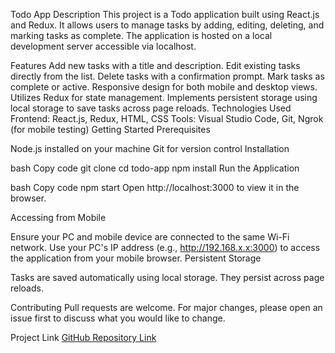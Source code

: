 Todo App
Description
This project is a Todo application built using React.js and Redux. It allows users to manage tasks by adding, editing, deleting, and marking tasks as complete. The application is hosted on a local development server accessible via localhost.

Features
Add new tasks with a title and description.
Edit existing tasks directly from the list.
Delete tasks with a confirmation prompt.
Mark tasks as complete or active.
Responsive design for both mobile and desktop views.
Utilizes Redux for state management.
Implements persistent storage using local storage to save tasks across page reloads.
Technologies Used
Frontend: React.js, Redux, HTML, CSS
Tools: Visual Studio Code, Git, Ngrok (for mobile testing)
Getting Started
Prerequisites

Node.js installed on your machine
Git for version control
Installation

bash
Copy code
git clone <repository-url>
cd todo-app
npm install
Run the Application

bash
Copy code
npm start
Open http://localhost:3000 to view it in the browser.

Accessing from Mobile

Ensure your PC and mobile device are connected to the same Wi-Fi network.
Use your PC's IP address (e.g., http://192.168.x.x:3000) to access the application from your mobile browser.
Persistent Storage

Tasks are saved automatically using local storage. They persist across page reloads.

Contributing
Pull requests are welcome. For major changes, please open an issue first to discuss what you would like to change.

Project Link
[GitHub Repository Link](https://github.com/sahanam-13/todo-app/tree/main)

